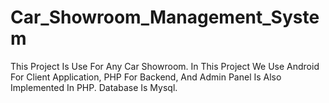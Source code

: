 # Car_Showroom_Management_System
 
This Project Is Use For Any Car Showroom.
In This Project We Use Android For Client Application,
PHP For Backend, And Admin Panel Is Also Implemented In PHP.
Database Is Mysql.
